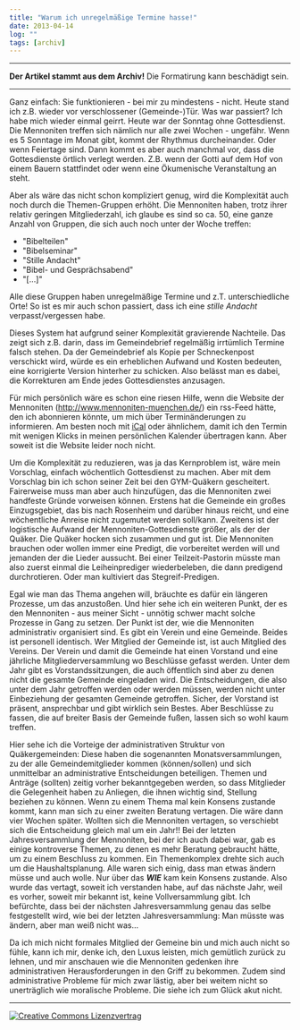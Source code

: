 ```yaml
---
title: "Warum ich unregelmäßige Termine hasse!"
date: 2013-04-14
log: ""
tags: [archiv]
---
```

<hr><b>Der Artikel stammt aus dem Archiv!</b> Die Formatirung kann beschädigt sein.<hr>
<p>Ganz einfach: Sie funktionieren - bei mir zu mindestens - nicht. Heute stand ich z.B. wieder vor verschlossener (Gemeinde-)Tür. Was war passiert? Ich habe mich wieder einmal geirrt. Heute war der Sonntag ohne Gottesdienst. Die Mennoniten treffen sich nämlich nur alle zwei Wochen - ungefähr. Wenn es 5 Sonntage im Monat gibt, kommt der Rhythmus durcheinander. Oder wenn Feiertage sind. Dann kommt es aber auch manchmal vor, dass die Gottesdienste örtlich verlegt werden. Z.B. wenn der Gotti auf dem Hof von einem Bauern stattfindet oder wenn eine Ökumenische Veranstaltung an steht. </p>
<!--break-->
<p>Aber als wäre das nicht schon kompliziert genug, wird die Komplexität auch noch durch die Themen-Gruppen erhöht. Die Mennoniten haben, trotz ihrer relativ geringen Mitgliederzahl, ich glaube es sind so ca. 50, eine ganze Anzahl von Gruppen, die sich auch noch unter der Woche treffen: </p>
<ul>
   <li>"Bibelteilen"</li>
   <li>"Bibelseminar"</li>
   <li>"Stille Andacht"</li>
   <li>"Bibel- und Gesprächsabend"</li>
   <li>"[...]"</li>
</ul>

<p>Alle diese Gruppen haben unregelmäßige Termine und z.T. unterschiedliche Orte! So ist es mir auch schon passiert, dass ich eine <i>stille Andacht</i> verpasst/vergessen habe. </p>

<p>Dieses System hat aufgrund seiner Komplexität gravierende Nachteile. Das zeigt sich z.B. darin, dass im Gemeindebrief regelmäßig irrtümlich Termine falsch stehen. Da der Gemeindebrief als Kopie per Schneckenpost verschickt wird, würde es ein erheblichen Aufwand und Kosten bedeuten, eine korrigierte Version hinterher zu schicken. Also belässt man es dabei, die Korrekturen am Ende jedes Gottesdienstes anzusagen.</p>

<p>Für mich persönlich wäre es schon eine riesen Hilfe, wenn die Website der Mennoniten (<a href="http://www.mennoniten-muenchen.de/">http://www.mennoniten-muenchen.de/</a>) ein rss-Feed hätte, den ich abonnieren könnte, um mich über Terminänderungen zu informieren. Am besten noch mit <a href="http://de.wikipedia.org/wiki/ICalendar">iCal</a> oder ähnlichem, damit ich den Termin mit wenigen Klicks in meinen persönlichen Kalender übertragen kann. Aber soweit ist die Website leider noch nicht. </p>

<p>Um die Komplexität zu reduzieren, was ja das Kernproblem ist, wäre mein Vorschlag, einfach wöchentlich Gottesdienst zu machen. Aber mit dem Vorschlag bin ich schon seiner Zeit bei den GYM-Quäkern gescheitert. Fairerweise muss man aber auch hinzufügen, das die Mennoniten zwei handfeste Gründe vorweisen können. Erstens hat die Gemeinde ein großes Einzugsgebiet, das bis nach Rosenheim und darüber hinaus reicht, und eine wöchentliche Anreise nicht zugemutet werden soll/kann. Zweitens ist der logistische Aufwand der Mennoniten-Gottesdienste größer, als der der Quäker. Die Quäker hocken sich zusammen und gut ist. Die Mennoniten brauchen oder wollen immer eine Predigt, die vorbereitet werden will und jemanden der die Lieder aussucht. Bei einer Teilzeit-Pastorin müsste man also zuerst einmal die Leiheinprediger wiederbeleben, die dann predigend durchrotieren. Oder man kultiviert das Stegreif-Predigen. </p>

<p>Egal wie man das Thema angehen will, bräuchte es dafür ein längeren Prozesse, um das anzustoßen. Und hier sehe ich ein weiteren Punkt, der es den Mennoniten - aus meiner Sicht - unnötig schwer macht solche Prozesse in Gang zu setzen. Der Punkt ist der, wie die Mennoniten administrativ organisiert sind.  Es gibt ein Verein und eine Gemeinde. Beides ist personell identisch. Wer Mitglied der Gemeinde ist, ist auch Mitglied des Vereins. Der Verein und damit die Gemeinde hat einen Vorstand und eine jährliche Mitgliederversammlung wo Beschlüsse gefasst werden. Unter dem Jahr gibt es Vorstandssitzungen, die auch öffentlich sind aber zu denen nicht die gesamte Gemeinde eingeladen wird. Die Entscheidungen, die also unter dem Jahr getroffen werden oder werden müssen, werden nicht unter Einbeziehung der gesamten Gemeinde getroffen. Sicher, der Vorstand ist präsent, ansprechbar und gibt wirklich sein Bestes. Aber Beschlüsse zu fassen, die auf breiter Basis der Gemeinde fußen, lassen sich  so wohl kaum treffen. </p>

<p>Hier sehe ich die Vorteige der administrativen Struktur von Quäkergemeinden: Diese haben die sogenannten Monatsversammlungen, zu der alle Gemeindemitglieder kommen (können/sollen) und sich unmittelbar an administrative Entscheidungen beteiligen. Themen und Anträge (sollten) zeitig vorher bekanntgegeben werden, so dass Mitglieder die Gelegenheit haben zu Anliegen, die ihnen wichtig sind, Stellung beziehen zu können. Wenn zu einem Thema mal kein Konsens zustande kommt, kann man sich zu einer zweiten Beratung vertagen. Die wäre dann vier Wochen später. Wollten sich die Mennoniten vertagen, so verschiebt sich die Entscheidung gleich mal um ein Jahr!! Bei der letzten Jahresversammlung der Mennoniten, bei der ich auch dabei war, gab es einige kontroverse Themen, zu denen es mehr Beratung gebraucht hätte, um zu einem Beschluss zu kommen. Ein Themenkomplex drehte sich auch um die Haushaltsplanung. Alle waren sich einig, dass man etwas ändern müsse und auch wolle. Nur über das <i><b>WIE</b></i> kam kein Konsens zustande. Also wurde das vertagt, soweit ich verstanden habe, auf das nächste Jahr, weil es vorher, soweit mir bekannt ist, keine Vollversammlung gibt. Ich befürchte, dass bei der nächsten Jahresversammlung genau das selbe festgestellt wird, wie bei der letzten Jahresversammlung: Man müsste was ändern, aber man weiß nicht was...</p>

<p>Da ich mich nicht formales Mitglied der Gemeine bin und mich auch nicht so fühle, kann ich mir, denke ich, den Luxus leisten, mich gemütlich zurück zu lehnen, und mir anschauen wie die Mennoniten gedenken ihre administrativen Herausforderungen in den Griff zu bekommen. Zudem sind administrative Probleme für mich zwar lästig, aber bei weitem nicht so unerträglich wie moralische Probleme. Die siehe ich zum Glück akut nicht. </p> 

<hr>
<a rel="license" href="http://creativecommons.org/licenses/by-sa/3.0/"><img alt="Creative Commons Lizenzvertrag" style="border-width:0" src="http://i.creativecommons.org/l/by-sa/3.0/88x31.png" /></a>
